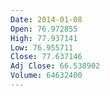 ```yaml
---
Date: 2014-01-08
Open: 76.972855
High: 77.937141
Low: 76.955711
Close: 77.637146
Adj Close: 66.538902
Volume: 64632400
---
```

